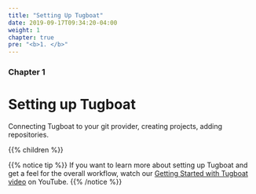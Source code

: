 ```yaml
---
title: "Setting Up Tugboat"
date: 2019-09-17T09:34:20-04:00
weight: 1
chapter: true
pre: "<b>1. </b>"
---
```


### Chapter 1

# Setting up Tugboat

Connecting Tugboat to your git provider, creating projects, adding repositories.

{{% children  %}}

{{% notice tip %}} If you want to learn more about setting up Tugboat and get a feel for the overall workflow, watch our
[Getting Started with Tugboat video](https://www.youtube.com/watch?v=HYTsrm5ORmU) on YouTube. {{% /notice %}}
